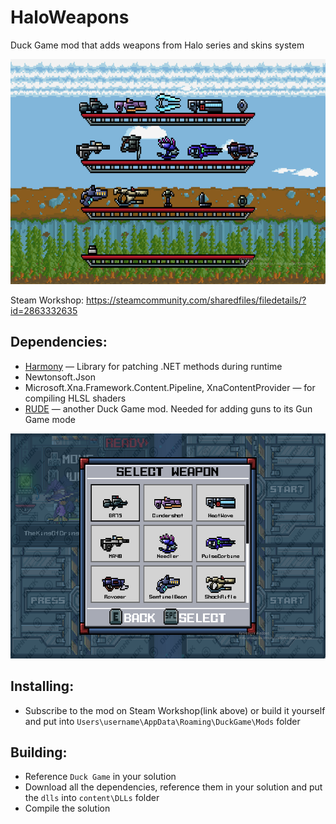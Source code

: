 # HaloWeapons
 
Duck Game mod that adds weapons from Halo series and skins system

<img src="weapons.png" width="640" height="360">

Steam Workshop: https://steamcommunity.com/sharedfiles/filedetails/?id=2863332635

Dependencies:
-------
- [Harmony](https://github.com/pardeike/Harmony) — Library for patching .NET methods during runtime
- Newtonsoft.Json
- Microsoft.Xna.Framework.Content.Pipeline, XnaContentProvider — for compiling HLSL shaders
- [RUDE](https://steamcommunity.com/sharedfiles/filedetails/?id=2516142998) — another Duck Game mod. Needed for adding guns to its Gun Game mode

<img src="skinsMenu.png" width="640" height="360">

Installing:
-------
- Subscribe to the mod on Steam Workshop(link above) or build it yourself and put into `Users\username\AppData\Roaming\DuckGame\Mods` folder

Building:
-------
- Reference `Duck Game` in your solution
- Download all the dependencies, reference them in your solution and put the `dlls` into `content\DLLs` folder
- Compile the solution

